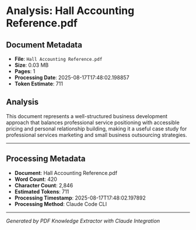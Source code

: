 # Analysis: Hall Accounting Reference.pdf

## Document Metadata
- **File**: `Hall Accounting Reference.pdf`
- **Size**: 0.03 MB
- **Pages**: 1
- **Processing Date**: 2025-08-17T17:48:02.198857
- **Token Estimate**: 711

## Analysis

This document represents a well-structured business development approach that balances professional service positioning with accessible pricing and personal relationship building, making it a useful case study for professional services marketing and small business outsourcing strategies.

---

## Processing Metadata
- **Document**: Hall Accounting Reference.pdf
- **Word Count**: 420
- **Character Count**: 2,846
- **Estimated Tokens**: 711
- **Processing Timestamp**: 2025-08-17T17:48:02.197892
- **Processing Method**: Claude Code CLI

---
*Generated by PDF Knowledge Extractor with Claude Integration*